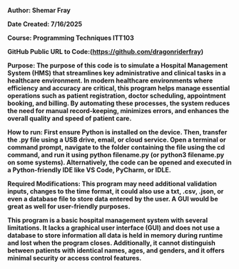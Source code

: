 **Author: Shemar Fray**

**Date Created: 7/16/2025**

**Course: Programming Techniques ITT103**

**GitHub Public URL to Code:(https://github.com/dragonriderfray)**

**Purpose: The purpose of this code is to simulate a Hospital Management System (HMS) that streamlines key administrative and clinical tasks in a healthcare environment. In modern healthcare environments where efficiency and accuracy are critical, this program helps manage essential operations such as patient registration, doctor scheduling, appointment booking, and billing. By automating these processes, the system reduces the need for manual record-keeping, minimizes errors, and enhances the overall quality and speed of patient care.**

**How to run: First ensure Python is installed on the device. Then, transfer the .py file using a USB drive, email, or cloud service. Open a terminal or command prompt, navigate to the folder containing the file using the cd command, and run it using python filename.py (or python3 filename.py on some systems). Alternatively, the code can be opened and executed in a Python-friendly IDE like VS Code, PyCharm, or IDLE.**

**Required Modifications: This program may need additional validation inputs, changes to the time format, it could also use a txt, .csv, .json, or even a database file to store data entered by the user. A GUI would be great as well for user-friendly purposes.**

**This program is a basic hospital management system with several limitations. It lacks a graphical user interface (GUI) and does not use a database to store information all data is held in memory during runtime and lost when the program closes. Additionally, it cannot distinguish between patients with identical names, ages, and genders, and it offers minimal security or access control features.**

